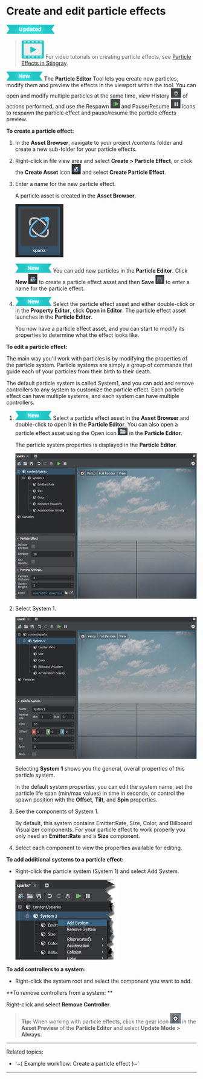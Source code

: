 # Create and edit particle effects

![UPDATED](../images/updated.png)

> ![](../images/icon_video.png) For video tutorials on creating particle effects, see <a href="https://www.youtube.com/playlist?list=PLTjhBiJe1i2GoHq_WmjKKSU9ZWYV5tkJB" target="blank">Particle Effects in Stingray</a>.

[![NEW](../images/new.png "What else is new in v1.7?")](../release_notes/readme_1.7.html) The **Particle Editor** Tool lets you create new particles, modify them and preview the effects in the viewport within the tool. You can open and modify multiple particles at the same time, view History ![](../images/icon_partEd_history.png) of actions performed, and use the Respawn ![](../images/icon_particle_respawn.png) and Pause/Resume ![](../images/icon_partEd_pause.png) icons to respawn the particle effect and pause/resume the particle effects preview.

**To create a particle effect:**

1.	In the **Asset Browser**, navigate to your project /contents folder and create a new sub-folder for your particle effects.

2.	 Right-click in file view area and select **Create > Particle Effect**, or click the **Create Asset** icon ![](../images/icon_createAsset.png) and select **Create Particle Effect**.

2.	Enter a name for the new particle effect.

	A particle asset is created in the **Asset Browser**.

	![](../images/create_particle.png)

	[![NEW](../images/new.png "What else is new in v1.7?")](../release_notes/readme_1.7.html) You can add new particles in the **Particle Editor**. Click **New** ![](../images/icon_createAsset.png) to create a particle effect asset and then **Save** ![](../images/icon_save.png) to enter a name for the particle effect.

3.	[![NEW](../images/new.png "What else is new in v1.7?")](../release_notes/readme_1.7.html) Select the particle effect asset and either double-click or in the **Property Editor**, click **Open in Editor**. The particle effect asset launches in the **Particle Editor**.

	You now have a particle effect asset, and you can start to modify its properties to determine what the effect looks like.

**To edit a particle effect:**

The main way you'll work with particles is by modifying the properties of the particle system.  Particle systems are simply a group of commands that guide each of your particles from their birth to their death.

The default particle system is called System1, and you can add and remove controllers to any system to customize the particle effect. Each particle effect can have multiple systems, and each system can have multiple controllers.

1. [![NEW](../images/new.png "What else is new in v1.7?")](../release_notes/readme_1.7.html) Select a particle effect asset in the **Asset Browser** and double-click to open it in the **Particle Editor**. You can also open a particle effect asset using the Open icon ![](../images/icon_scriptEd_Open.png) in the **Particle Editor**.

	The particle system properties is displayed in the **Particle Editor**.

	![](../images/particle_properties.png)

2. Select System 1.

	![](../images/particle_system1.png)

	Selecting **System 1** shows you the general, overall properties of this particle system.

	In the default system properties, you can edit the system name, set the particle life span (min/max values) in time in seconds, or control the spawn position with the **Offset**, **Tilt**, and **Spin** properties.

3. See the components of System 1.

	By default, this system contains Emitter:Rate, Size, Color, and Billboard Visualizer components. For your particle effect to work properly you only need an **Emitter:Rate** and a **Size** component.

6. Select each component to view the properties available for editing.

**To add additional systems to a particle effect:**

-	Right-click the particle system (System 1) and select Add System.

	![](../images/particle_add_system.png)

**To add controllers to a system:**

- Right-click the system root and select the component you want to add.

**To remove controllers from a system: **

Right-click and select **Remove Controller**.

> **Tip:** When working with particle effects, click the gear icon ![](../images/icon_assetPreview.png) in the **Asset Preview** of the **Particle Editor** and select **Update Mode > Always**.

---
Related topics:
-	'~{ Example workflow: Create a particle effect }~'
---
